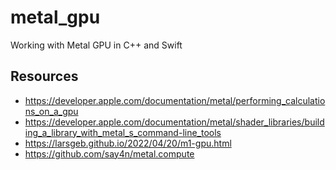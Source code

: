 # metal_gpu
Working with Metal GPU in C++ and Swift

## Resources
* https://developer.apple.com/documentation/metal/performing_calculations_on_a_gpu
* https://developer.apple.com/documentation/metal/shader_libraries/building_a_library_with_metal_s_command-line_tools
* https://larsgeb.github.io/2022/04/20/m1-gpu.html
* https://github.com/say4n/metal.compute